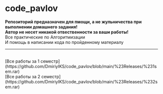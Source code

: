 # code_pavlov
<b>Репозиторий предназначен для пмощи, а не жульничества при выполнении домашнего задания!
<br>
Автор не несет никакой отвественности за ваши работы!</b>
<br>
Все практические по Алгоритмизации
<br>
И помощь в написании кода по пройденному материалу
<br>
<hr>
<br>
[Все работы за 1 семестр](https://github.com/DmiriyIKS/code_pavlov/blob/main/%23Releases/%231sem.rar)
<br>
[Все работы за 2 семестр](https://github.com/DmiriyIKS/code_pavlov/blob/main/%23Releases/%232sem.rar)
